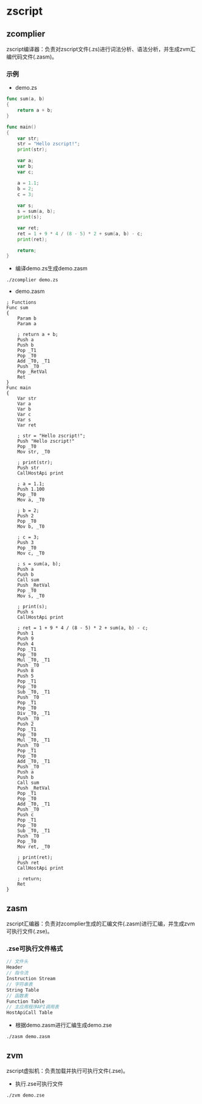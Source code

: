 # zscript

## zcomplier

zscript编译器：负责对zscript文件(.zs)进行词法分析、语法分析，并生成zvm汇编代码文件(.zasm)。

### 示例

- demo.zs 

```go
func sum(a, b)
{
    return a + b;
}

func main()
{
    var str;
    str = "Hello zscript!";
    print(str);

    var a;
    var b;
    var c;

    a = 1.1;
    b = 2;
    c = 3;
    
    var s;
    s = sum(a, b);
    print(s);

    var ret;
    ret = 1 + 9 * 4 / (8 - 5) * 2 + sum(a, b) - c;
    print(ret);

    return;
}
```

- 编译demo.zs生成demo.zasm

```
./zcomplier demo.zs
```

- demo.zasm

```
; Functions
Func sum
{
    Param b
    Param a

    ; return a + b;
    Push a
    Push b
    Pop _T1
    Pop _T0
    Add _T0, _T1
    Push _T0
    Pop _RetVal
    Ret 
}
Func main
{
    Var str
    Var a
    Var b
    Var c
    Var s
    Var ret

    ; str = "Hello zscript!";
    Push "Hello zscript!"
    Pop _T0
    Mov str, _T0

    ; print(str);
    Push str
    CallHostApi print

    ; a = 1.1;
    Push 1.100
    Pop _T0
    Mov a, _T0

    ; b = 2;
    Push 2
    Pop _T0
    Mov b, _T0

    ; c = 3;
    Push 3
    Pop _T0
    Mov c, _T0

    ; s = sum(a, b);
    Push a
    Push b
    Call sum
    Push _RetVal
    Pop _T0
    Mov s, _T0

    ; print(s);
    Push s
    CallHostApi print

    ; ret = 1 + 9 * 4 / (8 - 5) * 2 + sum(a, b) - c;
    Push 1
    Push 9
    Push 4
    Pop _T1
    Pop _T0
    Mul _T0, _T1
    Push _T0
    Push 8
    Push 5
    Pop _T1
    Pop _T0
    Sub _T0, _T1
    Push _T0
    Pop _T1
    Pop _T0
    Div _T0, _T1
    Push _T0
    Push 2
    Pop _T1
    Pop _T0
    Mul _T0, _T1
    Push _T0
    Pop _T1
    Pop _T0
    Add _T0, _T1
    Push _T0
    Push a
    Push b
    Call sum
    Push _RetVal
    Pop _T1
    Pop _T0
    Add _T0, _T1
    Push _T0
    Push c
    Pop _T1
    Pop _T0
    Sub _T0, _T1
    Push _T0
    Pop _T0
    Mov ret, _T0

    ; print(ret);
    Push ret
    CallHostApi print

    ; return;
    Ret 
}
```

## zasm

zscript汇编器：负责对zcomplier生成的汇编文件(.zasm)进行汇编，并生成zvm可执行文件(.zse)。

### .zse可执行文件格式

```go
// 文件头
Header
// 指令流
Instruction Stream
// 字符串表
String Table
// 函数表
Function Table
// 主应用程序API调用表
HostApiCall Table
```

- 根据demo.zasm进行汇编生成demo.zse

```
./zasm demo.zasm
```

## zvm

zscript虚拟机：负责加载并执行可执行文件(.zse)。

- 执行.zse可执行文件

```
./zvm demo.zse
```
